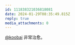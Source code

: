 ```yaml
---
id: 111838321036818081
date: 2024-01-29T08:35:49.815Z
reply: true
media_attachments: 0
---
```


[@koobai](https://mastodon.social/@koobai) 非常治愈。

